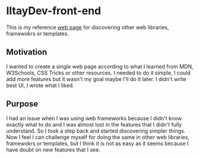# IltayDev-front-end
This is my reference [web page](https://iltaysaeedi.github.io/IltayDev-front-end/index.html) for discovering other web libraries, framewokrs or templates.

## Motivation
I wanted to create a single web page according to what I learned from MDN, W3Schools, CSS Tricks or other resources. I needed to do it simple, I could add more features but it wasn't my goal maybe I'll do it later. I didn't write best UI, I wrote what I liked.

## Purpose
I had an issue when I was using web frameworks because I didn't know exactly what to do and I was almost lost in the features that I didn't fully understand. So I took a step back and started discovering simpler things. Now I feel I can challenge myself for doing the same in other web libraries, framewokrs or templates, but I think it is not as easy as it seems because I have doubt on new features that I see.